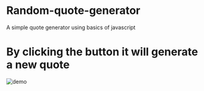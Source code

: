 # Random-quote-generator
A simple quote generator using basics of javascript
# By clicking the button it will generate a new quote

![demo](https://user-images.githubusercontent.com/20997152/32413364-1d635a2a-c236-11e7-85dc-406e56f8876d.png)


